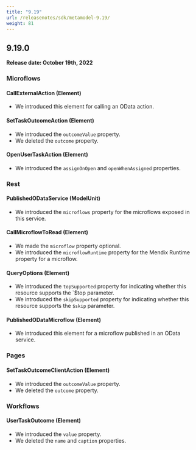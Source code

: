 ```yaml
---
title: "9.19"
url: /releasenotes/sdk/metamodel-9.19/
weight: 81
---
```


## 9.19.0

**Release date: October 19th, 2022**

### Microflows

#### CallExternalAction (Element)

* We introduced this element for calling an OData action.

#### SetTaskOutcomeAction (Element)

* We introduced the `outcomeValue` property. 
* We deleted the `outcome` property. 

#### OpenUserTaskAction (Element)

* We introduced the `assignOnOpen` and `openWhenAssigned`  properties. 

### Rest

#### PublishedODataService (ModelUnit)

* We introduced the `microflows` property for the microflows exposed in this service.

#### CallMicroflowToRead (Element)

* We made the `microflow` property optional.
* We introduced the `microflowRuntime` property for the Mendix Runtime property for a microflow.

#### QueryOptions (Element)

* We introduced the `topSupported` property for indicating whether this resource supports the `$top parameter.
* We introduced the `skipSupported` property for indicating whether this resource supports the `$skip` parameter.

#### PublishedODataMicroflow (Element)

* We introduced this element for a microflow published in an OData service.

### Pages

#### SetTaskOutcomeClientAction (Element)

* We introduced the `outcomeValue` property.
* We deleted the `outcome` property.

### Workflows

#### UserTaskOutcome (Element)

* We introduced the `value` property. 
* We deleted the `name` and `caption` properties.
